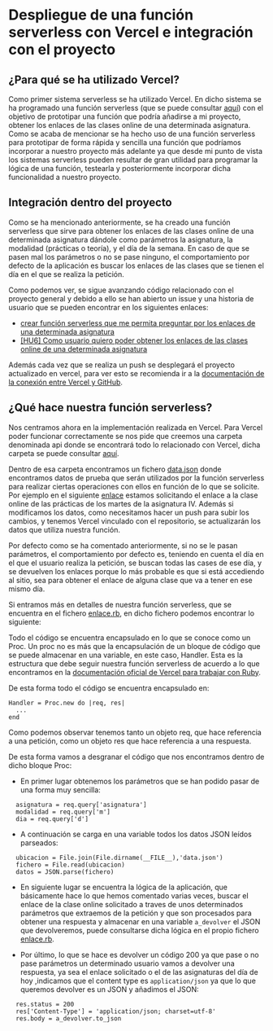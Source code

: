 # Despliegue de una función serverless con Vercel e integración con el proyecto

## ¿Para qué se ha utilizado Vercel?
Como primer sistema serverless se ha utilizado Vercel. En dicho sistema se ha programado una función serverless (que se puede consultar [aquí](https://when-to-class.vercel.app/api/enlace?asignatura=IV&m=p&d=m)) con el objetivo de prototipar una función que podría añadirse a mi proyecto, obtener los enlaces de las clases online de una determinada asignatura. Como se acaba de mencionar se ha hecho uso de una función serverless para prototipar de forma rápida y sencilla una función que podríamos incorporar a nuestro proyecto más adelante ya que desde mi punto de vista los sistemas serverless pueden resultar de gran utilidad para programar la lógica de una función, testearla y posteriormente incorporar dicha funcionalidad a nuestro proyecto.

## Integración dentro del proyecto
Como se ha mencionado anteriormente, se ha creado una función serverless que sirve para obtener los enlaces de las clases online de una determinada asignatura dándole como parámetros la asignatura, la modalidad (prácticas o teoría), y el día de la semana. En caso de que se pasen mal los parámetros o no se pase ninguno, el comportamiento por defecto de la aplicación es buscar los enlaces de las clases que se tienen el día en el que se realiza la petición. 

Como podemos ver, se sigue avanzando código relacionado con el proyecto general y debido a ello se han abierto un issue y una historia de usuario que se pueden encontrar en los siguientes enlaces: 

- [crear función serverless que me permita preguntar por los enlaces de una determinada asignatura](https://github.com/antoniocuadros/WhenToClass/issues/77)
- [[HU6] Como usuario quiero poder obtener los enlaces de las clases online de una determinada asignatura](https://github.com/antoniocuadros/WhenToClass/issues/47)

Además cada vez que se realiza un push se desplegará el proyecto actualizado en vercel, para ver esto se recomienda ir a la [documentación de la conexión entre Vercel y GitHub](https://github.com/antoniocuadros/WhenToClass/blob/master/docs/serverless/conexion/despliegue.md).

## ¿Qué hace nuestra función serverless?
Nos centramos ahora en la implementación realizada en Vercel. Para Vercel poder funcionar correctamente se nos pide que creemos una carpeta denominada api donde se encontrará todo lo relacionado con Vercel, dicha carpeta se puede consultar [aquí](https://github.com/antoniocuadros/WhenToClass/tree/master/api).


Dentro de esa carpeta encontramos un fichero [data.json](https://github.com/antoniocuadros/WhenToClass/blob/master/api/data.json) donde encontramos datos de prueba que serán utilizados por la función serverless para realizar ciertas operaciones con ellos en función de lo que se solicite. Por ejemplo en el siguiente [enlace](https://when-to-class.vercel.app/api/enlace?asignatura=IV&m=p&d=m) estamos solicitando el enlace a la clase online de las prácticas de los martes de la asignatura IV. Además si modificamos los datos, como necesitamos hacer un push para subir los cambios, y tenemos Vercel vinculado con el repositorio, se actualizarán los datos que utiliza nuestra función.

Por defecto como se ha comentado anteriormente, si no se le pasan parámetros, el comportamiento por defecto es, teniendo en cuenta el día en el que el usuario realiza la petición, se buscan todas las cases de ese día, y se devuelven los enlaces porque lo más probable es que si está accediendo al sitio, sea para obtener el enlace de alguna clase que va a tener en ese mismo día.

Si entramos más en detalles de nuestra función serverless, que se encuentra en el fichero [enlace.rb](https://github.com/antoniocuadros/WhenToClass/blob/master/api/enlace.rb), en dicho fichero podemos encontrar lo siguiente:


Todo el código se encuentra encapsulado en lo que se conoce como un Proc. Un proc no es más que la encapsulación de un bloque de código que se puede almacenar en una variable, en este caso, Handler. Esta es la estructura que debe seguir nuestra función serverless de acuerdo a lo que encontramos en la [documentación oficial de Vercel para trabajar con Ruby](https://vercel.com/docs/serverless-functions/supported-languages#ruby).

De esta forma todo el código se encuentra encapsulado en: 

```
Handler = Proc.new do |req, res|
  ...
end
```

Como podemos observar tenemos tanto un objeto req, que hace referencia a una petición, como un objeto res que hace referencia a una respuesta.

De esta forma vamos a desgranar el código que nos encontramos dentro de dicho bloque Proc:

- En primer lugar obtenemos los parámetros que se han podido pasar de una forma muy sencilla: 

```
  asignatura = req.query['asignatura']
  modalidad = req.query['m']
  dia = req.query['d']
```

- A continuación se carga en una variable todos los datos JSON leídos parseados:

```
  ubicacion = File.join(File.dirname(__FILE__),'data.json')
  fichero = File.read(ubicacion)
  datos = JSON.parse(fichero)
```

- En siguiente lugar se encuentra la lógica de la aplicación, que básicamente hace lo que hemos comentado varias veces, buscar el enlace de la clase online solicitado a traves de unos determinados parámetros que extraemos de la petición y que son procesados para obtener una respuesta y almacenar en una variable `a_devolver` el JSON que devolveremos, puede consultarse dicha lógica en el propio fichero [enlace.rb](https://github.com/antoniocuadros/WhenToClass/blob/master/api/enlace.rb).


- Por último, lo que se hace es devolver un código 200 ya que pase o no pase parámetros un determinado usuario vamos a devolver una respuesta, ya sea el enlace solicitado o el de las asignaturas del día de hoy ,indicamos que el content type es `application/json` ya que lo que queremos devolver es un JSON y añadimos el JSON:

```
  res.status = 200
  res['Content-Type'] = 'application/json; charset=utf-8'
  res.body = a_devolver.to_json
```